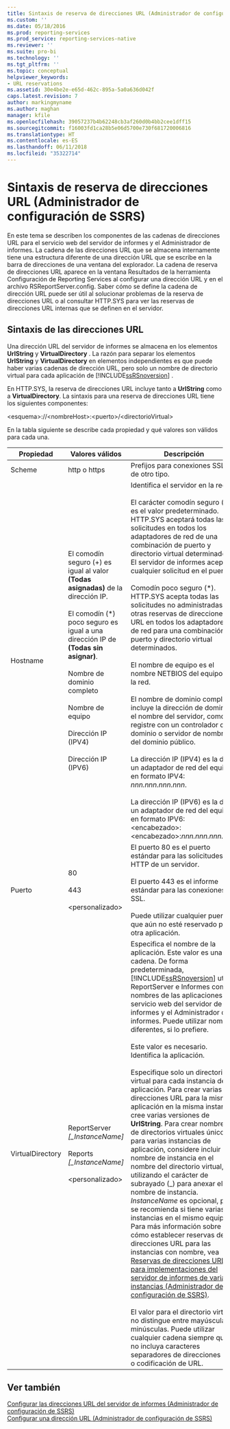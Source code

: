 ```yaml
---
title: Sintaxis de reserva de direcciones URL (Administrador de configuración de SSRS) | Microsoft Docs
ms.custom: ''
ms.date: 05/18/2016
ms.prod: reporting-services
ms.prod_service: reporting-services-native
ms.reviewer: ''
ms.suite: pro-bi
ms.technology: ''
ms.tgt_pltfrm: ''
ms.topic: conceptual
helpviewer_keywords:
- URL reservations
ms.assetid: 30e4be2e-e65d-462c-895a-5a0a636d042f
caps.latest.revision: 7
author: markingmyname
ms.author: maghan
manager: kfile
ms.openlocfilehash: 39057237b4b62248cb3af260d0b4bb2cee1dff15
ms.sourcegitcommit: f16003fd1ca28b5e06d5700e730f681720006816
ms.translationtype: HT
ms.contentlocale: es-ES
ms.lasthandoff: 06/11/2018
ms.locfileid: "35322714"
---
```

# <a name="url-reservation-syntax--ssrs-configuration-manager"></a>Sintaxis de reserva de direcciones URL (Administrador de configuración de SSRS)
  En este tema se describen los componentes de las cadenas de direcciones URL para el servicio web del servidor de informes y el Administrador de informes. La cadena de las direcciones URL que se almacena internamente tiene una estructura diferente de una dirección URL que se escribe en la barra de direcciones de una ventana del explorador. La cadena de reserva de direcciones URL aparece en la ventana Resultados de la herramienta Configuración de Reporting Services al configurar una dirección URL y en el archivo RSReportServer.config. Saber cómo se define la cadena de dirección URL puede ser útil al solucionar problemas de la reserva de direcciones URL o al consultar HTTP.SYS para ver las reservas de direcciones URL internas que se definen en el servidor.  
  
## <a name="url-syntax"></a>Sintaxis de las direcciones URL  
 Una dirección URL del servidor de informes se almacena en los elementos **UrlString** y **VirtualDirectory** . La razón para separar los elementos **UrlString** y **VirtualDirectory** en elementos independientes es que puede haber varias cadenas de dirección URL, pero solo un nombre de directorio virtual para cada aplicación de [!INCLUDE[ssRSnoversion](../../includes/ssrsnoversion-md.md)] .  
  
 En HTTP.SYS, la reserva de direcciones URL incluye tanto a **UrlString** como a **VirtualDirectory**. La sintaxis para una reserva de direcciones URL tiene los siguientes componentes:  
  
 \<esquema>://\<nombreHost>:\<puerto>/\<directorioVirtual>  
  
 En la tabla siguiente se describe cada propiedad y qué valores son válidos para cada una.  
  
|Propiedad|Valores válidos|Descripción|  
|--------------|------------------|-----------------|  
|Scheme|http o https|Prefijos para conexiones SSL y de otro tipo.|  
|Hostname|El comodín seguro (+) es igual al valor **(Todas asignadas)** de la dirección IP.<br /><br /> El comodín (\*) poco seguro es igual a una dirección IP de **(Todas sin asignar)**.<br /><br /> Nombre de dominio completo<br /><br /> Nombre de equipo<br /><br /> Dirección IP (IPV4)<br /><br /> Dirección IP (IPV6)|Identifica el servidor en la red.<br /><br /> El carácter comodín seguro (+) es el valor predeterminado. HTTP.SYS aceptará todas las solicitudes en todos los adaptadores de red de una combinación de puerto y directorio virtual determinados. El servidor de informes aceptará cualquier solicitud en el puerto.<br /><br /> Comodín poco seguro (\*). HTTP.SYS acepta todas las solicitudes no administradas por otras reservas de direcciones URL en todos los adaptadores de red para una combinación de puerto y directorio virtual determinados.<br /><br /> El nombre de equipo es el nombre NETBIOS del equipo en la red.<br /><br /> El nombre de dominio completo incluye la dirección de dominio y el nombre del servidor, como se registre con un controlador de dominio o servidor de nombres del dominio público.<br /><br /> La dirección IP (IPV4) es la de un adaptador de red del equipo en formato IPV4: *nnn.nnn.nnn.nnn*.<br /><br /> La dirección IP (IPV6) es la de un adaptador de red del equipo en formato IPV6: \<encabezado>:\<encabezado>:*nnn.nnn.nnn.nnn*.|  
|Puerto|80<br /><br /> 443<br /><br /> \<personalizado>|El puerto 80 es el puerto estándar para las solicitudes HTTP de un servidor.<br /><br /> El puerto 443 es el informe estándar para las conexiones SSL.<br /><br /> Puede utilizar cualquier puerto que aún no esté reservado por otra aplicación.|  
|VirtualDirectory|ReportServer *[_InstanceName]*<br /><br /> Reports *[_InstanceName]*<br /><br /> \<personalizado>|Especifica el nombre de la aplicación. Este valor es una cadena. De forma predeterminada, [!INCLUDE[ssRSnoversion](../../includes/ssrsnoversion-md.md)] utiliza ReportServer e Informes como nombres de las aplicaciones del servicio web del servidor de informes y el Administrador de informes. Puede utilizar nombres diferentes, si lo prefiere.<br /><br /> Este valor es necesario. Identifica la aplicación.<br /><br /> Especifique solo un directorio virtual para cada instancia de la aplicación. Para crear varias direcciones URL para la misma aplicación en la misma instancia, cree varias versiones de **UrlString**. Para crear nombres de directorios virtuales únicos para varias instancias de aplicación, considere incluir el nombre de instancia en el nombre del directorio virtual, utilizando el carácter de subrayado (_) para anexar el nombre de instancia. *InstanceName* es opcional, pero se recomienda si tiene varias instancias en el mismo equipo. Para más información sobre cómo establecer reservas de direcciones URL para las instancias con nombre, vea [Reservas de direcciones URL para implementaciones del servidor de informes de varias instancias &#40;Administrador de configuración de SSRS&#41;](../../reporting-services/install-windows/url-reservations-for-multi-instance-report-server-deployments.md).<br /><br /> El valor para el directorio virtual no distingue entre mayúsculas y minúsculas. Puede utilizar cualquier cadena siempre que no incluya caracteres separadores de direcciones URL o codificación de URL.|  
  
## <a name="see-also"></a>Ver también  
 [Configurar las direcciones URL del servidor de informes &#40;Administrador de configuración de SSRS&#41;](../../reporting-services/install-windows/configure-report-server-urls-ssrs-configuration-manager.md)   
 [Configurar una dirección URL &#40;Administrador de configuración de SSRS&#41;](../../reporting-services/install-windows/configure-a-url-ssrs-configuration-manager.md)  
  
  
